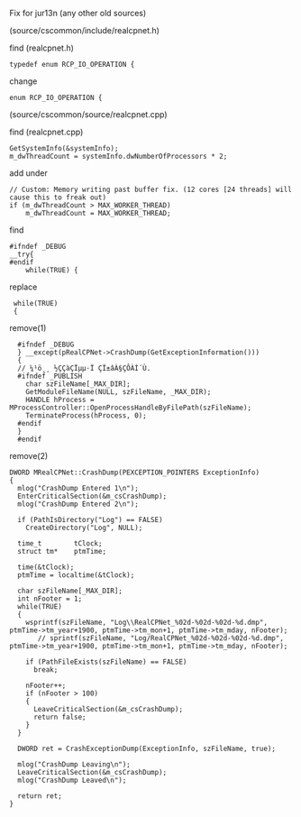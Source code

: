 Fix for jur13n (any other old sources)

(source/cscommon/include/realcpnet.h)


find (realcpnet.h) 

    typedef enum RCP_IO_OPERATION {
    
change

    enum RCP_IO_OPERATION {
    
    
(source/cscommon/source/realcpnet.cpp)

find (realcpnet.cpp)

	GetSystemInfo(&systemInfo);
	m_dwThreadCount = systemInfo.dwNumberOfProcessors * 2;

add under

	// Custom: Memory writing past buffer fix. (12 cores [24 threads] will cause this to freak out)
	if (m_dwThreadCount > MAX_WORKER_THREAD)
		m_dwThreadCount = MAX_WORKER_THREAD;
    
    
find

    #ifndef _DEBUG
    __try{
    #endif
        while(TRUE) {
    
replace

     while(TRUE)
     {
     
     
     
remove(1)

      #ifndef _DEBUG
      } __except(pRealCPNet->CrashDump(GetExceptionInformation())) 
      {
      // ¼­¹ö¸¸ ½ÇÇàÇÏµµ·Ï ÇÏ±âÀ§ÇÔÀÌ´Ù.
      #ifndef _PUBLISH
        char szFileName[_MAX_DIR];
        GetModuleFileName(NULL, szFileName, _MAX_DIR);
        HANDLE hProcess = MProcessController::OpenProcessHandleByFilePath(szFileName);
        TerminateProcess(hProcess, 0);
      #endif
      }
      #endif
      
remove(2)

    DWORD MRealCPNet::CrashDump(PEXCEPTION_POINTERS ExceptionInfo)
    {
      mlog("CrashDump Entered 1\n");
      EnterCriticalSection(&m_csCrashDump);
      mlog("CrashDump Entered 2\n");

      if (PathIsDirectory("Log") == FALSE)
        CreateDirectory("Log", NULL);

      time_t		tClock;
      struct tm*	ptmTime;

      time(&tClock);
      ptmTime = localtime(&tClock);

      char szFileName[_MAX_DIR];
      int nFooter = 1;
      while(TRUE)
      {
        wsprintf(szFileName, "Log\\RealCPNet_%02d-%02d-%02d-%d.dmp", ptmTime->tm_year+1900, ptmTime->tm_mon+1, ptmTime->tm_mday, nFooter);
           // sprintf(szFileName, "Log/RealCPNet_%02d-%02d-%02d-%d.dmp", ptmTime->tm_year+1900, ptmTime->tm_mon+1, ptmTime->tm_mday, nFooter);

        if (PathFileExists(szFileName) == FALSE)
          break;

        nFooter++;
        if (nFooter > 100) 
        {
          LeaveCriticalSection(&m_csCrashDump);
          return false;
        }
      }

      DWORD ret = CrashExceptionDump(ExceptionInfo, szFileName, true);

      mlog("CrashDump Leaving\n");
      LeaveCriticalSection(&m_csCrashDump);
      mlog("CrashDump Leaved\n");

      return ret;
    }
